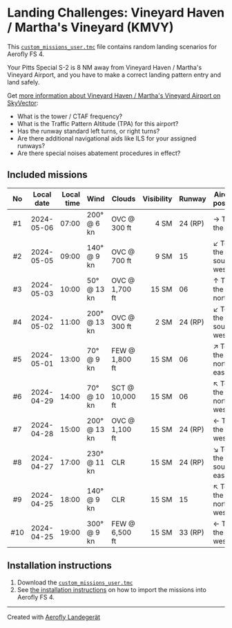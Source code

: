 # Landing Challenges: Vineyard Haven / Martha's Vineyard (KMVY)

This [`custom_missions_user.tmc`](./custom_missions_user.tmc) file contains random landing scenarios for Aerofly FS 4.

Your Pitts Special S-2 is 8 NM away from Vineyard Haven / Martha's Vineyard Airport, and you have to make a correct landing pattern entry and land safely.

Get [more information about Vineyard Haven / Martha's Vineyard Airport on SkyVector](https://skyvector.com/airport/KMVY):

- What is the tower / CTAF frequency?
- What is the Traffic Pattern Altitude (TPA) for this airport?
- Has the runway standard left turns, or right turns?
- Are there additional navigational aids like ILS for your assigned runways?
- Are there special noises abatement procedures in effect?

## Included missions

| No  | Local date | Local time | Wind         | Clouds          | Visibility | Runway  | Aircraft position    |
| :-: | ---------- | ---------: | ------------ | --------------- | ---------: | ------- | -------------------- |
| #1  | 2024-05-06 |      07:00 | 200° @ 6 kn  | OVC @ 300 ft    |       4 SM | 24 (RP) | → To the east        |
| #2  | 2024-05-05 |      09:00 | 140° @ 9 kn  | OVC @ 700 ft    |       9 SM | 15      | ↙ To the south-west |
| #3  | 2024-05-03 |      10:00 | 50° @ 13 kn  | OVC @ 1,700 ft  |      15 SM | 06      | ↑ To the north       |
| #4  | 2024-05-02 |      11:00 | 200° @ 13 kn | OVC @ 300 ft    |       2 SM | 24 (RP) | ↙ To the south-west |
| #5  | 2024-05-01 |      13:00 | 70° @ 9 kn   | FEW @ 1,800 ft  |      15 SM | 06      | ↗ To the north-east |
| #6  | 2024-04-29 |      14:00 | 70° @ 10 kn  | SCT @ 10,000 ft |      15 SM | 06      | ↖ To the north-west |
| #7  | 2024-04-28 |      15:00 | 200° @ 13 kn | OVC @ 1,100 ft  |      15 SM | 24 (RP) | ← To the west        |
| #8  | 2024-04-27 |      17:00 | 230° @ 11 kn | CLR             |      15 SM | 24 (RP) | ↘ To the south-east |
| #9  | 2024-04-25 |      18:00 | 140° @ 9 kn  | CLR             |      15 SM | 15      | ↖ To the north-west |
| #10 | 2024-04-25 |      19:00 | 300° @ 9 kn  | FEW @ 6,500 ft  |      15 SM | 33 (RP) | ← To the west        |

## Installation instructions

1. Download the [`custom_missions_user.tmc`](./custom_missions_user.tmc)
2. See [the installation instructions](https://fboes.github.io/aerofly-missions/docs/generic-installation.html) on how to import the missions into Aerofly FS 4.

---

Created with [Aerofly Landegerät](https://github.com/fboes/aerofly-patterns)

